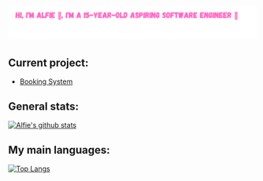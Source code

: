 <h1 align="left">
  <img src="https://raw.githubusercontent.com/alfiephillips/alfiephillips/main/introduction.svg" alt="Hi there, I'm Alfie" />
</h1>

## Current project:

  - [Booking System](https://github.com/alfiephillips/booking-system)

## General stats:
[![Alfie's github stats](https://github-readme-stats.vercel.app/api?username=alfiephillips&show_icons=true&count_private=true&include_all_commits=true&theme=react)](https://github.com/alfiephillips?tab=repositories)

## My main languages:
[![Top Langs](https://github-readme-stats.vercel.app/api/top-langs/?username=alfiephillips&layout=compact&langs_count=3&theme=react)](https://github.com/alfiephillips?tab=repositories)
